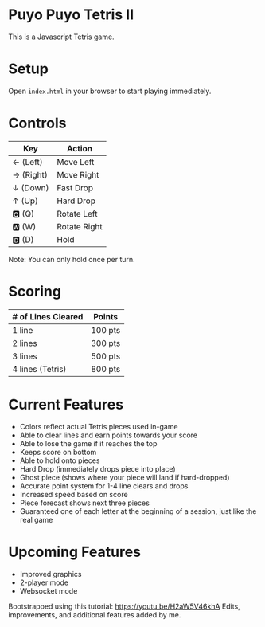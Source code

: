 # Puyo Puyo Tetris II
This is a Javascript Tetris game.

# Setup
Open `index.html` in your browser to start playing immediately.

# Controls
| Key | Action |
| --- | ------ |
| ← (Left) | Move Left |
| → (Right) | Move Right |
| ↓ (Down) | Fast Drop |
| ↑ (Up) | Hard Drop |
| 🆀 (Q) | Rotate Left |
| 🆆 (W) | Rotate Right |
| 🅳 (D) | Hold |

Note: You can only hold once per turn.

# Scoring
| # of Lines Cleared | Points |
| --- | --- |
| 1 line | 100 pts |
| 2 lines | 300 pts |
| 3 lines | 500 pts |
| 4 lines (Tetris) | 800 pts |

# Current Features
- Colors reflect actual Tetris pieces used in-game
- Able to clear lines and earn points towards your score
- Able to lose the game if it reaches the top
- Keeps score on bottom
- Able to hold onto pieces
- Hard Drop (immediately drops piece into place)
- Ghost piece (shows where your piece will land if hard-dropped)
- Accurate point system for 1-4 line clears and drops
- Increased speed based on score
- Piece forecast shows next three pieces
- Guaranteed one of each letter at the beginning of a session, just like the real game

# Upcoming Features
- Improved graphics
- 2-player mode
- Websocket mode

Bootstrapped using this tutorial: https://youtu.be/H2aW5V46khA
Edits, improvements, and additional features added by me.
